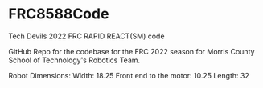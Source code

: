 # FRC8588Code
Tech Devils 2022 FRC RAPID REACT(SM) code

GitHub Repo for the codebase for the FRC 2022 season for Morris County School of Technology's Robotics Team. 


Robot Dimensions: 
Width: 18.25
Front end to the motor: 10.25
Length: 32
